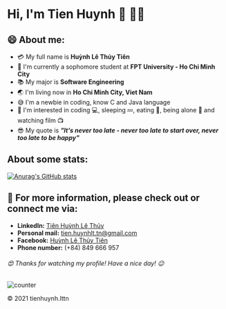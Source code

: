 # **Hi, I'm Tien Huynh :wave: :man_technologist:**

## :smile: About me:

- :credit_card: My full name is **Huỳnh Lê Thủy Tiên**
- :school: I'm currently a sophomore student at **FPT University - Ho Chi Minh City**
- :books: My major is **Software Engineering**
- :earth_asia: I'm living now in **Ho Chi Minh City, Viet Nam**
- :sweat_smile: I'm a newbie in coding, know C and Java language
- :monocle_face: I'm interested in coding :computer:, sleeping :zzz:, eating :cut_of_meat:, being alone :zany_face: and watching film :tv:
- :sunglasses: My quote is ***"It's never too late - never too late to start over, never too late to be happy"***

## About some stats:
[![Anurag's GitHub stats](https://github-readme-stats.vercel.app/api?username=tienhuynh-tn)](https://github.com/anuraghazra/github-readme-stats)

## :postbox: For more information, please check out or connect me via:
  - **LinkedIn:** [Tiên Huỳnh Lê Thủy](https://www.linkedin.com/in/tienhuynhlttn/)
  - **Personal mail:** tien.huynhlt.tn@gmail.com
  - **Facebook:** [Huỳnh Lê Thủy Tiên](https://www.facebook.com/tien.huynhlethuy.tn)
  - **Phone number:** (+84) 849 666 957

###### :heart_eyes: Thanks for watching my profile! Have a nice day! :wink: 

![counter](https://enemo786q3svfle.m.pipedream.net)

&copy; 2021 tienhuynh.lttn
